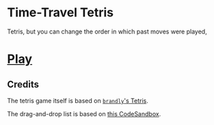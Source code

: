 # Time-Travel Tetris
Tetris, but you can change the order in which past moves were played,

# [Play](https://galarlo.github.io/TimeTravelTetris/)

## Credits

The tetris game itself is based on [`brandly`'s Tetris](https://github.com/brandly/react-tetris).

The drag-and-drop list is based on [this CodeSandbox](https://codesandbox.io/s/4wrv2v0lo9).
